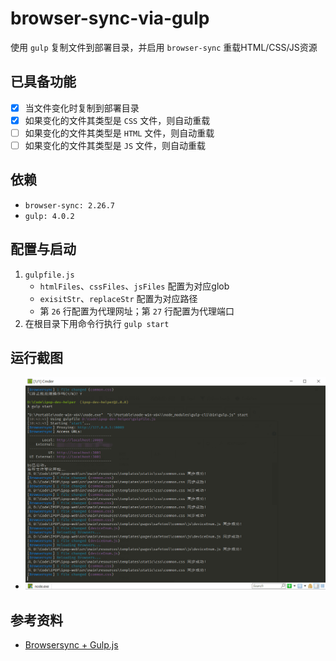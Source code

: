 # browser-sync-via-gulp

使用 `gulp` 复制文件到部署目录，并启用 `browser-sync` 重载HTML/CSS/JS资源

## 已具备功能

- [x] 当文件变化时复制到部署目录
- [x] 如果变化的文件其类型是 `CSS` 文件，则自动重载
- [ ] 如果变化的文件其类型是 `HTML` 文件，则自动重载
- [ ] 如果变化的文件其类型是 `JS` 文件，则自动重载

## 依赖

- `browser-sync: 2.26.7`
- `gulp: 4.0.2`

## 配置与启动

1. `gulpfile.js`
   - `htmlFiles`、`cssFiles`、`jsFiles` 配置为对应glob
   - `exisitStr`、`replaceStr` 配置为对应路径
   - 第 `26` 行配置为代理网址；第 `27` 行配置为代理端口
2. 在根目录下用命令行执行 `gulp start`

## 运行截图

- ![截图](/images/20191201135840.png)

## 参考资料

- [Browsersync + Gulp.js](https://www.browsersync.io/docs/gulp)
